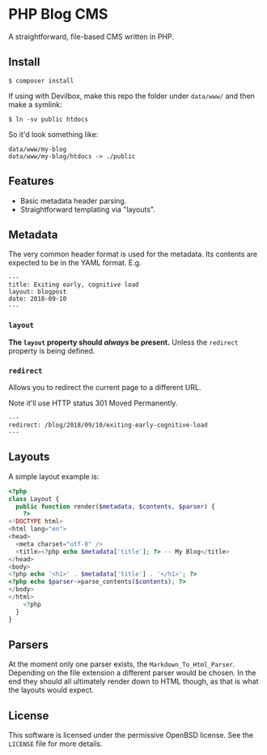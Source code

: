# PHP Blog CMS

A straightforward, file-based CMS written in PHP.

## Install

```shell
$ composer install
```

If using with Devilbox, make this repo the folder under `data/www/` and then
make a symlink:

```shell
$ ln -sv public htdocs
```

So it'd look something like:

```
data/www/my-blog
data/www/my-blog/htdocs -> ./public
```

## Features

- Basic metadata header parsing.
- Straightforward templating via "layouts".

## Metadata

The very common header format is used for the metadata.  Its contents are
expected to be in the YAML format.  E.g.

```
---
title: Exiting early, cognitive load
layout: blogpost
date: 2018-09-10
---
```

### `layout`

**The `layout` property should _always_ be present.**  Unless the `redirect`
property is being defined.

### `redirect`

Allows you to redirect the current page to a different URL.

Note it'll use HTTP status 301 Moved Permanently.

```
---
redirect: /blog/2018/09/10/exiting-early-cognitive-load
---
```

## Layouts

A simple layout example is:

```php
<?php
class Layout {
  public function render($metadata, $contents, $parser) {
    ?>
<!DOCTYPE html>
<html lang="en">
<head>
  <meta charset="utf-8" />
  <title><?php echo $metadata['title']; ?> -- My Blog</title>
</head>
<body>
<?php echo '<h1>' . $metadata['title'] . '</h1>'; ?>
<?php echo $parser->parse_contents($contents); ?>
</body>
</html>
    <?php
  }
}
```

## Parsers

At the moment only one parser exists, the `Markdown_To_Html_Parser`.  Depending
on the file extension a different parser would be chosen.  In the end they
should all ultimately render down to HTML though, as that is what the layouts
would expect.

## License

This software is licensed under the permissive OpenBSD license.  See the
`LICENSE` file for more details.
